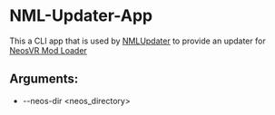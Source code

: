 # NML-Updater-App

This a CLI app that is used by [NMLUpdater](https://github.com/AlexW-578/NMLUpdater) to provide an updater for [NeosVR Mod Loader](https://github.com/neos-modding-group/NeosModLoader)

## Arguments:
- --neos-dir <neos_directory>


